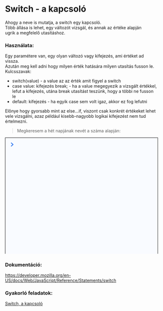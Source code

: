 # Switch - a kapcsoló  
Ahogy a neve is mutatja, a switch egy kapcsoló.  
Több állása is lehet, egy változót vizsgál, és annak az értéke alapján  
ugrik a megfelelő utasításhoz.  

### Használata:  
Egy paramétere van, egy olyan változó vagy kifejezés, ami értéket ad vissza.  
Azután meg kell adni hogy milyen érték hatására milyen utasítás fusson le.  
Kulcsszavak:  
  - switch(value) - a value az az érték amit figyel a switch
  - case value: kifejezés break; - ha a value megegyezik a vizsgált értékkel,  
  lefut a kifejezés, utána break utasítást teszünk, hogy a többi ne fusson le 
  - default: kifejezés - ha egyik case sem volt igaz, akkor ez fog lefutni  

Előnye hogy gyorsabb mint az else...if, viszont csak konkrét értékeket lehet vele 
vizsgálni, azaz például kisebb-nagyobb logikai kifejezést nem tud értelmezni.  
  
> Megkeresem a hét napjának nevét a száma alapján:  

![Switch statement](/docs/basic/week2/image/statement_switch.gif)  

### Dokumentáció: 
https://developer.mozilla.org/en-US/docs/Web/JavaScript/Reference/Statements/switch  
  
### Gyakorló feladatok:
<a href="http://37.139.16.100:3333/practice/basic/week2/15_statement_switch" 
target="_blank">Switch, a kapcsoló</a>   


